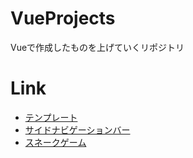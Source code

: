 # VueProjects
Vueで作成したものを上げていくリポジトリ

# Link
- [テンプレート](https://acro-yamaguchi.github.io/VueProjects/template/dist/)
- [サイドナビゲーションバー](https://acro-yamaguchi.github.io/VueProjects/side-navi/dist/)
- [スネークゲーム](https://acro-yamaguchi.github.io/VueProjects/snake-game/dist/#/)
